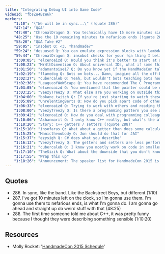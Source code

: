```yaml
---
title: "Integrating Debug UI into Game Code"
videoId: "fbsZW4BzW6k"
markers:
    "1:10": "\"We will be in sync...\" (!quote 286)"
    "47:14": "Q&A"
    "47:40": "ChronalDragon Q: You technically have 15 more minutes since we started late"
    "48:25": "Use the 10 remaining minutes to nefarious ends (!quote 287)"
    "58:20": "Q&A Take #2"
    "59:05": "insobot Q: <3. *handmade?"
    "59:24": "desuused Q: You can emulate expression blocks with lambdas if you don't mind the craziness of C++11"
    "59:44": "ChronalDragon Q: insobot checks for your !qa thing I believe, yeah"
    "1:00:05": "elxenoaizd Q: Would you think it's better to start at a junior position at a company and then working my way up? Or try to apply for a higher position immediately?"
    "1:00:23": "Mr4thDimention Q: About universal IDs, what if some things want to be identified in the same system, but don't have fixed storage location or conflicts in some other way with the universal uniqueness?"
    "1:01:50": "adamantoise17 Q: Do you know yet if the HandMadeCon talks are going to be streamed and / or recorded?"
    "1:02:19": "flamedog Q: Bots on bots... Damn, imagine all the off-by-one errors"
    "1:02:27": "cubercaleb Q: Yeah, but wouldn't bots teaching bots how to program be the beginning of the singularity?"
    "1:02:36": "LeagueofWoWScape Q: You have recommended The C Programming Language book after watching your introductory series. Are there any other books you would suggest such as proper programming practices or reference books?"
    "1:03:05": "elxenoaizd Q: You mentioned that the pointer could be used as a key and the thing it's pointing to is the value. So do you mean something like this: PairOf X*, X?"
    "1:03:25": "VeezyTreezy Q: What else are you working on outside this project?"
    "1:04:00": "bbkane_twitch Q: If you're just starting to watch these videos and you don't have time to watch them all, which ones are most important?"
    "1:05:09": "UnrelentingBerts Q: How do you pick apart code of other programs / websites, etc.? Sorry for the newbish spam, I just want to get started in the morning"
    "1:06:33": "elxenoaizd Q: Trying to work with others and reading their code, do you try to understand everything they wrote or just understand enough to solve your problems?"
    "1:08:00": "VeezyTreezy Q: Is there a programming pattern you see all the time that you can't stand or hate?"
    "1:09:42": "elxenoaizd Q: How do you deal with programming colleagues that use OOP, getters / setters, etc.? Do you try to give them advice or stay away from them if possible?"
    "1:10:06": "Ashanmaril Q: I only know C++ really, but what's the alternative to getters / setters?"
    "1:10:20": "Story: C++ getters / setters (!quote 288)"
    "1:15:10": "insofaras Q: What about a getter than does some calculation on private variables? Like a getDay function on a class that stores an integer representation of time / date?"
    "1:15:25": "Manicthenobody Q: Jon should do that for JAI"
    "1:15:37": "ezysigh Q: C# does what you describe"
    "1:16:12": "VeezyTreezy Q: The getters and setters are less performant too, right?"
    "1:16:21": "cubercaleb Q: I know you mostly work on code in smaller groups of people, although what is it like to program in teams and how does the work get split?"
    "1:17:10": "TheSizik Q: What about the downside that you don't know whether a value you're accessing does a function call or not?"
    "1:17:55": "Wrap this up"
    "1:18:26": "Announcement: The speaker list for HandmadeCon 2015 is up [see Resources]"
---
```


## Quotes

* 286\. In sync, like the band. Like the Backstreet Boys, but different (1:10)
* 287\. I've got 10 minutes left on the clock, so I'm gonna use them. I'm gonna use them to nefarious ends, is what I'm gonna do. I am gonna go ahead and straight up do weird stuff with that (48:25)
* 288\. The first time someone told me about C++, it was pretty funny because I thought they were describing something sensible (1:10:20)

## Resources

* Molly Rocket: '[HandmadeCon 2015 Schedule](http://mollyrocket.com/news_0006.html)'
